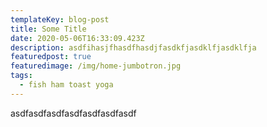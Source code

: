 ```yaml
---
templateKey: blog-post
title: Some Title
date: 2020-05-06T16:33:09.423Z
description: asdfihasjfhasdfhasdjfasdkfjasdklfjasdklfja
featuredpost: true
featuredimage: /img/home-jumbotron.jpg
tags:
  - fish ham toast yoga
---
```

asdfasdfasdfasdfasdfasdfasdf